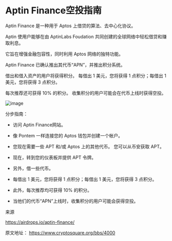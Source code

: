 # Aptin Finance空投指南

Aptin Finance 是一种用于 Aptos 上借贷的算法、去中心化协议。 

Aptin 使用户能够在由 AptinLabs Foudation 共同创建的全球网络中轻松借贷和赚取利息。 

它旨在增强金融包容性，同时利用 Aptos 网络的独特功能。

Aptin Finance 已确认推出其代币“APN”，并推出积分系统。 

借出和借入资产的用户将获得积分。 每借出 1 美元，您将获得 1 点积分；每借出 1 美元，您将获得 3 点积分。 

每次推荐还可获得 10% 的积分。 收集积分的用户可能会在代币上线时获得空投。

![image](https://github.com/roomyweb3/airdrops/assets/165030655/94c92589-78e3-47ef-a77a-3a8d27c5ea4a)

分步指南：

- 访问 Aptin Finance网站。

- 像 Pontem 一样连接您的 Aptos 钱包并创建一个帐户。

- 您现在需要一些 APT 和/或 Aptos 上的其他代币。 您可以从币安获取 APT。

- 现在，转到您的仪表板并提供 APT 令牌。

- 另外，借一些代币。

- 每借出 1 美元，您将获得 1 点积分；每借出 1 美元，您将获得 3 点积分。

- 此外，每次推荐均可获得 10% 的积分。

- 当他们的代币“APN”上线时，收集积分的用户可能会获得空投。

来源

https://airdrops.io/aptin-finance/

原文地址： https://www.cryptosquare.org/bbs/4000
